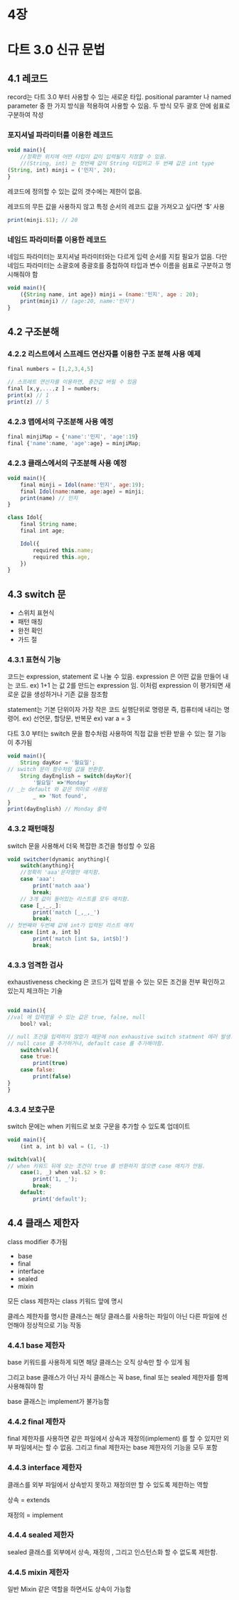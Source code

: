 # 4장

# 다트 3.0 신규 문법

## 4.1 레코드

record는 다트 3.0 부터 사용할 수 있는 새로운 타입. positional paramter 나 named parameter 중 한 가지 방식을 적용하여 사용할 수 있음. 두 방식 모두 괄호 안에 쉼표로 구분하여 작성

### 포지셔널 파라미터를 이용한 레코드

```jsx
void main(){
	//정확한 위치에 어떤 타입이 값이 입력될지 지정할 수 있음.
	//(String, int) 는 첫번째 값이 String 타입이고 두 번쨰 값은 int type
(String, int) minji = ('민지', 20);
}
```

레코드에 정의할 수 있는 값의 갯수에는 제한이 없음.

레코드의 무든 값을 사용하지 않고 특정 순서의 레코드 값을 가져오고 싶다면 ‘$’ 사용

```jsx
print(minji.$1); // 20
```

### 네임드 파라미터를 이용한 레코드

네임드 파라미터는 포지셔널 파라미터와는 다르게 입력 순서를 지킬 필요가 없음. 다만 네임드 파라미터는 소괄호에 중괄호를 중첩하여 타입과 변수 이름을 쉼표로 구분하고 명시해줘야 함

```jsx
void main(){
	({String name, int age}) minji = (name:'민지', age : 20);
	print(minji) // (age:20, name:'민지')
}
```

## 4.2 구조분해

### 4.2.2 리스트에서 스프레드 연산자를 이용한 구조 분해 사용 예제

```jsx
final numbers = [1,2,3,4,5]

// 스프레트 연산자를 이용하면, 중간값 버릴 수 있음
final [x,y,...,z ] = numbers;
print(x) // 1
print(z) // 5
```

### 4.2.3 맵에서의 구조분해 사용 예정

```jsx
final minjiMap = {'name':'민지', 'age':19}
final {'name':name, 'age':age} = minjiMap;
```

### 4.2.3 클래스에서의 구조분해 사용 예정

```jsx
void main(){
	final minji = Idol(name:'민지', age:19);
	final Idol(name:name, age:age) = minji;
	print(name) // 민지
}

class Idol{
	final String name;
	final int age;

	Idol({
		required this.name;
		required this.age,
	})
}
```

## 4.3 switch 문

- 스위치 표현식
- 패턴 매칭
- 완전 확인
- 가드 절

### 4.3.1 표현식 기능

코드는 expression, statement 로 나눌 수 있음. expression 은 어떤 값을 만들어 내는 코드. ex) 1+1 는 값 2를 만드는 expression 임. 이처럼 expression 이 평가되면 새로운 값을 생성하거나 기존 값을 참조함

statement는 기본 단위이자 가장 작은 코드 실행단위로 명령문 즉, 컴퓨터에 내리는 명령어. ex) 선언문, 할당문, 반복문 ex) var a = 3

다트 3.0 부터는 switch 문을 함수처럼 사용하여 직접 값을 반환 받을 수 있는 절 기능이 추가됨

```jsx
void main(){
	String dayKor = '월요일';
// switch 문이 함수처럼 값을 반환함.
	String dayEnglish = switch(dayKor){
		'월요일' =>'Monday'
// _는 default 와 같은 의미로 사용됨
		_ => 'Not found',
}
print(dayEnglish) // Monday 출력
```

### 4.3.2 패턴매칭

switch 문을 사용해서 더욱 복잡한 조건을 형성할 수 있음

```jsx
void switcher(dynamic anything){
	switch(anything){
	//정확히 'aaa'문자열만 매치함.
	case 'aaa':
		print('match aaa')
		break;
	// 3개 값이 들어있는 리스트를 모두 매치함.
	case [_,_,_]:
		print('match [_,_,_')
		break;
// 첫번째와 두번째 값에 int가 입력된 리스트 매치
	case [int a, int b]
		print('match [int $a, int$b]')
		break;

```

### 4.3.3 엄격한 검사

exhaustiveness checking 은 코드가 입력 받을 수 있는 모든 조건을 전부 확인하고 있는지 체크하는 기술

```jsx

void main(){
//val 에 입력받을 수 있는 값은 true, false, null
	bool? val;

// null 조건을 입력하지 않았기 때문에 non exhaustive switch statment 에러 발생!
// null case 를 추가하거나, default case 를 추가해야함.
	switch(val){
	case true:
		print(true)
	case false:
		print(false)
}
}
```

### 4.3.4 보호구문

switch 문에는 when 키워드로 보호 구문을 추가할 수 있도록 업데이트

```jsx
void main(){
	(int a, int b) val = (1, -1)

switch(val){
// when 키워드 뒤에 오는 조건이 true 를 반환하지 않으면 case 매치가 안됨.
	case(1, _) when val.$2 > 0:
		print('1, _');
		break;
	default:
		print('default');
```

## 4.4 클래스 제한자

class modifier 추가됨

- base
- final
- interface
- sealed
- mixin

모든 class 제한자는 class 키워드 앞에 명시

클레스 제한자를 명시한 클래스는 해당 클래스를 사용하는 파일이 아닌 다른 파일에 선언해야 정상적으로 기능 작동

### 4.4.1 base 제한자

base 키워드를 사용하게 되면 해당 클래스는 오직 상속만 할 수 있게 됨

그리고 base 클래스가 아닌 자식 클래스는 꼭 base, final 또는 sealed 제한자를 함께 사용해줘야 함

base 클래스는 implement가 불가능함

### 4.4.2 final 제한자

final 제한자를 사용하면 같은 파일에서 상속과 재정의(implement) 를 할 수 있지만 외부 파일에서는 할 수 없음. 그리고 final 제한자는 base 제한자의 기능을 모두 포함

### 4.4.3 interface 제한자

클래스를 외부 파일에서 상속받지 못하고 재정의만 할 수 있도록 제한하는 역할

상속 = extends

재정의 = implement

### 4.4.4 sealed 제한자

sealed 클래스를 외부에서 상속, 재정의 , 그리고 인스턴스화 할 수 없도록 제한함.

### 4.4.5 mixin 제한자

일반 Mixin 같은 역할을 하면서도 상속이 가능함
